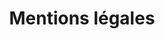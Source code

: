 ---
title: Mentions légales
type: mentions-legales
layout: index


sections: 
    - title: Identité
      lines:
        - "Nom du site web: Cultures numériques"
        - "Propriétaire: Étienne Mineur"
        - "Responsable de publication: Étienne Mineur"
        - "Contact: contact@volumique.com"
        - "la dénomination sociale de l’entreprise: LES EDITIONS VOLUMIQUES"
        - "Numéro SIREN: 525062436"
        - "Forme juridique: société par actions simplifiée"
        - "Capital social: 20070,00 EURO"
        - "Adresse: 46 AV PIERRE BROSSOLETTE 92240 MALAKOFF"
    
    - title: Hébergeur
      lines:
        - "Adresse: Netlify - 44 Montgomery Street, Suite 300, San Francisco, California 94104"
        - "Contact: +420 228 881 031 or at support@netlify.com"
        - "https://netlify.com"
    - title: Propriété intellectuelle
      lines: 
          - " creative commons CC-By :La licence CC-by permet toute exploitation de l’œuvre (partager, copier, reproduire, distribuer, communiquer, réutiliser, adapter)  La seule obligation est de
          créditer les créateurs de la paternité des œuvres originales, d’en indiquer les sources et d’indiquer si des modifications ont été effectuées aux œuvres."

---